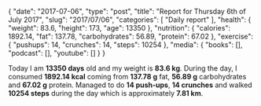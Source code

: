 {
    "date": "2017-07-06",
    "type": "post",
    "title": "Report for Thursday 6th of July 2017",
    "slug": "2017\/07\/06",
    "categories": [
        "Daily report"
    ],
    "health": {
        "weight": 83.6,
        "height": 173,
        "age": 13350
    },
    "nutrition": {
        "calories": 1892.14,
        "fat": 137.78,
        "carbohydrates": 56.89,
        "protein": 67.02
    },
    "exercise": {
        "pushups": 14,
        "crunches": 14,
        "steps": 10254
    },
    "media": {
        "books": [],
        "podcast": [],
        "youtube": []
    }
}

Today I am <strong>13350 days</strong> old and my weight is <strong>83.6 kg</strong>. During the day, I consumed <strong>1892.14 kcal</strong> coming from <strong>137.78 g</strong> fat, <strong>56.89 g</strong> carbohydrates and <strong>67.02 g</strong> protein. Managed to do <strong>14 push-ups</strong>, <strong>14 crunches</strong> and walked <strong>10254 steps</strong> during the day which is approximately <strong>7.81 km</strong>.